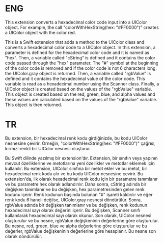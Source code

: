 # ENG

This extension converts a hexadecimal color code input into a UIColor object. For example, the call "colorWithHexString(hex: "#FF0000")" creates a UIColor object with the color red.

This is a Swift extension that adds a method to the UIColor class and converts a hexadecimal color code to a UIColor object. In this extension, a parameter is defined for the hexadecimal color code and it is named as "hex". Then, a variable called "cString" is defined and it contains the color code passed through the "hex" parameter. The "#" symbol at the beginning of the color code is removed and if the color code is not 6 characters long, the UIColor.gray object is returned.
Then, a variable called "rgbValue" is defined and it contains the hexadecimal value of the color code. This variable is read as a hexadecimal number using the Scanner class.
Finally, a UIColor object is created based on the values of the "rgbValue" variable. This object is created based on the red, green, blue, and alpha values and these values are calculated based on the values of the "rgbValue" variable. This object is then returned.

# TR

Bu extension, bir hexadecimal renk kodu girdiğinizde, bu kodu UIColor nesnesine çevirir. Örneğin, "colorWithHexString(hex: "#FF0000")" çağrısı, kırmızı renkli bir UIColor nesnesi oluşturur.

Bu Swift dilinde yazılmış bir extension'dır. Extension, bir sınıfın veya yapının mevcut özelliklerine ve metotlarına yeni özellikler ve metotlar eklemek için kullanılır. Bu extension, UIColor sınıfına bir metot ekler ve bu metot, bir hexadecimal renk kodu alır ve bu kodu UIColor nesnesine çevirir.
Bu extension'da, ilk olarak hexadecimal renk kodu için bir parametre tanımlanır ve bu parametre hex olarak adlandırılır. Daha sonra, cString adında bir değişken tanımlanır ve bu değişken, hex parametresinden gelen renk kodunu içerir. Renk kodunun başında bulunan "#" işareti kaldırılır ve eğer renk kodu 6 haneli değilse, UIColor.gray nesnesi döndürülür.
Sonra, rgbValue adında bir değişken tanımlanır ve bu değişken, renk kodunun hexadecimal sayı olarak değerini içerir. Bu değişken, Scanner sınıfı kullanılarak hexadecimal sayı olarak okunur.
Son olarak, UIColor nesnesi oluşturulur ve bu nesne, rgbValue değişkeninin değerlerine göre oluşturulur. Bu nesne, red, green, blue ve alpha değerlerine göre oluşturulur ve bu değerler, rgbValue değişkeninin değerlerine göre hesaplanır. Bu nesne son olarak döndürülür.
